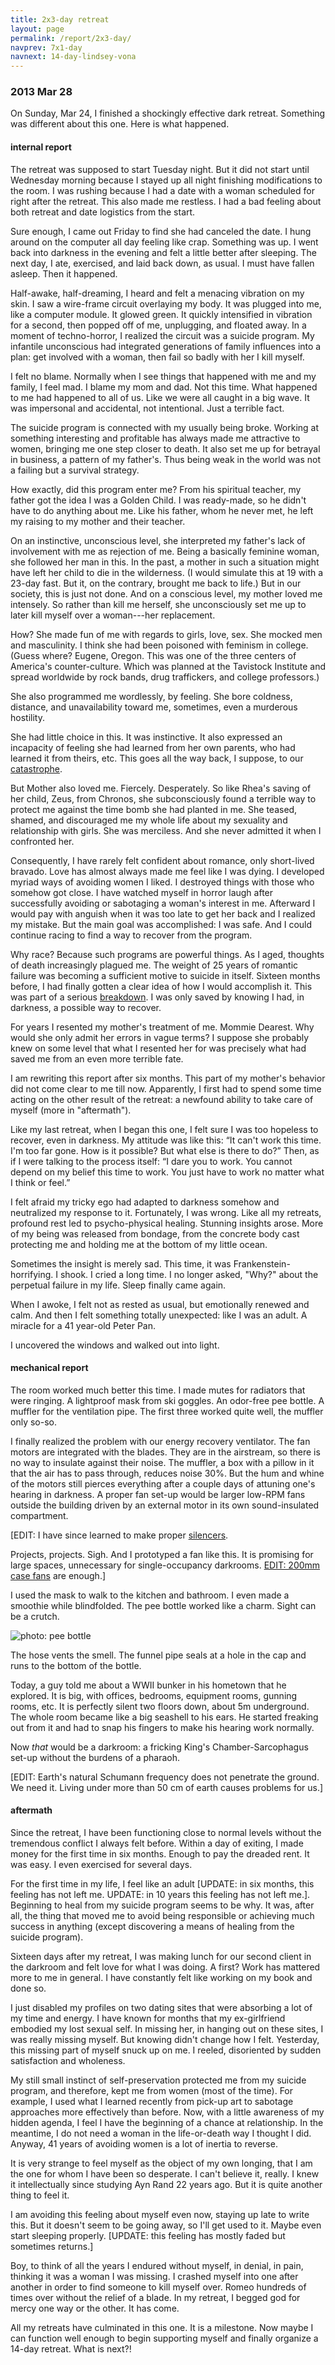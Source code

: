 ```yaml
---
title: 2x3-day retreat
layout: page
permalink: /report/2x3-day/
navprev: 7x1-day
navnext: 14-day-lindsey-vona
---
```


### 2013 Mar 28

On Sunday, Mar 24, I finished a shockingly effective dark retreat. Something was different about this one. Here is what happened.

#### internal report

The retreat was supposed to start Tuesday night. But it did not start until Wednesday morning because I stayed up all night finishing modifications to the room. I was rushing because I had a date with a woman scheduled for right after the retreat. This also made me restless. I had a bad feeling about both retreat and date logistics from the start.

Sure enough, I came out Friday to find she had canceled the date. I hung around on the computer all day feeling like crap. Something was up. I went back into darkness in the evening and felt a little better after sleeping. The next day, I ate, exercised, and laid back down, as usual. I must have fallen asleep. Then it happened.

Half-awake, half-dreaming, I heard and felt a menacing vibration on my skin. I saw a wire-frame circuit overlaying my body. It was plugged into me, like a computer module. It glowed green. It quickly intensified in vibration for a second, then popped off of me, unplugging, and floated away. In a moment of techno-horror, I realized the circuit was a suicide program. My infantile unconscious had integrated generations of family influences into a plan: get involved with a woman, then fail so badly with her I kill myself.

I felt no blame. Normally when I see things that happened with me and my family, I feel mad. I blame my mom and dad. Not this time. What happened to me had happened to all of us. Like we were all caught in a big wave. It was impersonal and accidental, not intentional. Just a terrible fact.

The suicide program is connected with my usually being broke. Working at something interesting and profitable has always made me attractive to women, bringing me one step closer to death. It also set me up for betrayal in business, a pattern of my father's. Thus being weak in the world was not a failing but a survival strategy.

How exactly, did this program enter me? From his spiritual teacher, my father got the idea I was a Golden Child. I was ready-made, so he didn't have to do anything about me. Like his father, whom he never met, he left my raising to my mother and their teacher. 

On an instinctive, unconscious level, she interpreted my father's lack of involvement with me as rejection of me. Being a basically feminine woman, she followed her man in this. In the past, a mother in such a situation might have left her child to die in the wilderness. (I would simulate this at 19 with a 23-day fast. But it, on the contrary, brought me back to life.) But in our society, this is just not done. And on a conscious level, my mother loved me intensely. So rather than kill me herself, she unconsciously set me up to later kill myself over a woman---her replacement. 

How? She made fun of me with regards to girls, love, sex. She mocked men and masculinity. I think she had been poisoned with feminism in college. (Guess where? Eugene, Oregon. This was one of the three centers of America's counter-culture. Which was planned at the Tavistock Institute and spread worldwide by rock bands, drug traffickers, and college professors.)

She also programmed me wordlessly, by feeling. She bore coldness, distance, and unavailability toward me, sometimes, even a murderous hostility.

She had little choice in this. It was instinctive. It also expressed an incapacity of feeling she had learned from her own parents, who had learned it from theirs, etc. This goes all the way back, I suppose, to our [catastrophe](/conjecture/catastrophe/).

But Mother also loved me. Fiercely. Desperately. So like Rhea's saving of her child, Zeus, from Chronos, she subconsciously found a terrible way to protect me against the time bomb she had planted in me. She teased, shamed, and discouraged me my whole life about my sexuality and relationship with girls. She was merciless. And she never admitted it when I confronted her.

Consequently, I have rarely felt confident about romance, only short-lived bravado. Love has almost always made me feel like I was dying. I developed myriad ways of avoiding women I liked. I destroyed things with those who somehow got close. I have watched myself in horror laugh after successfully avoiding or sabotaging a woman's interest in me. Afterward I would pay with anguish when it was too late to get her back and I realized my mistake. But the main goal was accomplished: I was safe. And I could continue racing to find a way to recover from the program.

Why race? Because such programs are powerful things. As I aged, thoughts of death increasingly plagued me. The weight of 25 years of romantic failure was becoming a sufficient motive to suicide in itself. Sixteen months before, I had finally gotten a clear idea of how I would accomplish it. This was part of a serious [breakdown](https://andrewdurham.com/blog/2011/12/breakdown/). I was only saved by knowing I had, in darkness, a possible way to recover.

For years I resented my mother's treatment of me. Mommie Dearest. Why would she only admit her errors in vague terms? I suppose she probably knew on some level that what I resented her for was precisely what had saved me from an even more terrible fate.

I am rewriting this report after six months. This part of my mother's behavior did not come clear to me till now. Apparently, I first had to spend some time acting on the other result of the retreat: a newfound ability to take care of myself (more in "aftermath").

Like my last retreat, when I began this one, I felt sure I was too hopeless to recover, even in darkness. My attitude was like this: “It can't work this time. I'm too far gone. How is it possible? But what else is there to do?” Then, as if I were talking to the process itself: “I dare you to work. You cannot depend on my belief this time to work. You just have to work no matter what I think or feel.”

I felt afraid my tricky ego had adapted to darkness somehow and neutralized my response to it. Fortunately, I was wrong. Like all my retreats, profound rest led to psycho-physical healing. Stunning insights arose. More of my being was released from bondage, from the concrete body cast protecting me and holding me at the bottom of my little ocean.

Sometimes the insight is merely sad. This time, it was Frankenstein-horrifying. I shook. I cried a long time. I no longer asked, "Why?" about the perpetual failure in my life. Sleep finally came again. 

When I awoke, I felt not as rested as usual, but emotionally renewed and calm. And then I felt something totally unexpected: like I was an adult. A miracle for a 41 year-old Peter Pan.

I uncovered the windows and walked out into light.

#### mechanical report

The room worked much better this time. I made mutes for radiators that were ringing. A lightproof mask from ski goggles. An odor-free pee bottle. A muffler for the ventilation pipe. The first three worked quite well, the muffler only so-so.

I finally realized the problem with our energy recovery ventilator. The fan motors are integrated with the blades. They are in the airstream, so there is no way to insulate against their noise. The muffler, a box with a pillow in it that the air has to pass through, reduces noise 30%. But the hum and whine of the motors still pierces everything after a couple days of attuning one's hearing in darkness. A proper fan set-up would be larger low-RPM fans outside the building driven by an external motor in its own sound-insulated compartment. 

[EDIT: I have since learned to make proper [silencers](/air#silencer).

Projects, projects. Sigh. And I prototyped a fan like this. It is promising for large spaces, unnecessary for single-occupancy darkrooms. [EDIT: 200mm case fans](/air#fan-mount) are enough.]

I used the mask to walk to the kitchen and bathroom. I even made a smoothie while blindfolded. The pee bottle worked like a charm. Sight can be a crutch.

![photo: pee bottle](/img/photo/pee-bottle.jpg) 

The hose vents the smell. The funnel pipe seals at a hole in the cap and runs to the bottom of the bottle.

Today, a guy told me about a WWII bunker in his hometown that he explored. It is big, with offices, bedrooms, equipment rooms, gunning rooms, etc. It is perfectly silent two floors down, about 5m underground. The whole room became like a big seashell to his ears. He started freaking out from it and had to snap his fingers to make his hearing work normally.

Now _that_ would be a darkroom: a fricking King's Chamber-Sarcophagus set-up without the burdens of a pharaoh.

[EDIT: Earth's natural Schumann frequency does not penetrate the ground. We need it. Living under more than 50 cm of earth causes problems for us.]

#### aftermath

Since the retreat, I have been functioning close to normal levels without the tremendous conflict I always felt before. Within a day of exiting, I made money for the first time in six months. Enough to pay the dreaded rent. It was easy. I even exercised for several days. 

For the first time in my life, I feel like an adult [UPDATE: in six months, this feeling has not left me. UPDATE: in 10 years this feeling has not left me.]. Beginning to heal from my suicide program seems to be why. It was, after all, the thing that moved me to avoid being responsible or achieving much success in anything (except discovering a means of healing from the suicide program).

Sixteen days after my retreat, I was making lunch for our second client in the darkroom and felt love for what I was doing. A first? Work has mattered more to me in general. I have constantly felt like working on my book and done so.

I just disabled my profiles on two dating sites that were absorbing a lot of my time and energy. I have known for months that my ex-girlfriend embodied my lost sexual self. In missing her, in hanging out on these sites, I was really missing myself. But knowing didn't change how I felt. Yesterday, this missing part of myself snuck up on me. I reeled, disoriented by sudden satisfaction and wholeness. 

My still small instinct of self-preservation protected me from my suicide program, and therefore, kept me from women (most of the time). For example, I used what I learned recently from pick-up art to sabotage approaches more effectively than before. Now, with a little awareness of my hidden agenda, I feel I have the beginning of a chance at relationship. In the meantime, I do not need a woman in the life-or-death way I thought I did. Anyway, 41 years of avoiding women is a lot of inertia to reverse.

It is very strange to feel myself as the object of my own longing, that I am the one for whom I have been so desperate. I can't believe it, really. I knew it intellectually since studying Ayn Rand 22 years ago. But it is quite another thing to feel it.

I am avoiding this feeling about myself even now, staying up late to write this. But it doesn't seem to be going away, so I'll get used to it. Maybe even start sleeping properly. [UPDATE: this feeling has mostly faded but sometimes returns.]

Boy, to think of all the years I endured without myself, in denial, in pain, thinking it was a woman I was missing. I crashed myself into one after another in order to find someone to kill myself over. Romeo hundreds of times over without the relief of a blade. In my retreat, I begged god for mercy one way or the other. It has come.

All my retreats have culminated in this one. It is a milestone. Now maybe I can function well enough to begin supporting myself and finally organize a 14-day retreat. What is next?!


